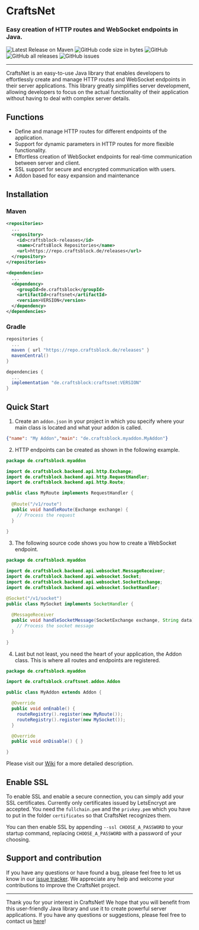 # CraftsNet 
### Easy creation of HTTP routes and WebSocket endpoints in Java.

![Latest Release on Maven](https://repo.craftsblock.de/api/badge/latest/releases/de/craftsblock/craftsnet?color=40c14a&name=CraftsNet&prefix=v)
![GitHub code size in bytes](https://img.shields.io/github/languages/code-size/CraftsBlock/CraftsNet)
![GitHub](https://img.shields.io/github/license/CraftsBlock/CraftsNet)
![GitHub all releases](https://img.shields.io/github/downloads/CraftsBlock/CraftsNet/total)
![GitHub issues](https://img.shields.io/github/issues-raw/CraftsBlock/CraftsNet)

---

CraftsNet is an easy-to-use Java library that enables developers to effortlessly create and manage HTTP routes and WebSocket endpoints in their server applications. This library greatly simplifies server development, allowing developers to focus on the actual functionality of their application without having to deal with complex server details.

## Functions

- Define and manage HTTP routes for different endpoints of the application.
- Support for dynamic parameters in HTTP routes for more flexible functionality.
- Effortless creation of WebSocket endpoints for real-time communication between server and client.
- SSL support for secure and encrypted communication with users.
- Addon based for easy expansion and maintenance

## Installation

### Maven
```xml
<repositories>
  ...
  <repository>
    <id>craftsblock-releases</id>
    <name>CraftsBlock Repositories</name>
    <url>https://repo.craftsblock.de/releases</url>
  </repository>
</repositories>
```
```xml
<dependencies>
  ...
  <dependency>
    <groupId>de.craftsblock</groupId>
    <artifactId>craftsnet</artifactId>
    <version>VERSION</version>
  </dependency>
</dependencies>
```

### Gradle
```gradle
repositories {
  ...
  maven { url "https://repo.craftsblock.de/releases" }
  mavenCentral()
}
```
```gradle
dependencies {
  ...
  implementation "de.craftsblock:craftsnet:VERSION"
}
```

## Quick Start

1. Create an `addon.json` in your project in which you specify where your main class is located and what your addon is called.
```json
{"name": "My Addon","main": "de.craftsblock.myaddon.MyAddon"}
```

2. HTTP endpoints can be created as shown in the following example.
```java
package de.craftsblock.myaddon

import de.craftsblock.backend.api.http.Exchange;
import de.craftsblock.backend.api.http.RequestHandler;
import de.craftsblock.backend.api.http.Route;

public class MyRoute implements RequestHandler {
    
  @Route("/v1/route")
  public void handleRoute(Exchange exchange) {
    // Process the request
  }
    
}
```

3. The following source code shows you how to create a WebSocket endpoint.
```java
package de.craftsblock.myaddon

import de.craftsblock.backend.api.websocket.MessageReceiver;
import de.craftsblock.backend.api.websocket.Socket;
import de.craftsblock.backend.api.websocket.SocketExchange;
import de.craftsblock.backend.api.websocket.SocketHandler;

@Socket("/v1/socket")
public class MySocket implements SocketHandler {
    
  @MessageReceiver
  public void handleSocketMessage(SocketExchange exchange, String data) {
    // Process the socket message
  }
    
}
```

4. Last but not least, you need the heart of your application, the Addon class. This is where all routes and endpoints are registered.
```java
package de.craftsblock.myaddon

import de.craftsblock.craftsnet.addon.Addon

public class MyAddon extends Addon {

  @Override
  public void onEnable() {
    routeRegistry().register(new MyRoute());
    routeRegistry().register(new MySocket());
  }

  @Override
  public void onDisable() { }

}
```

Please visit our [Wiki](https://github.com/CraftsBlock/CraftsNet/wiki) for a more detailed description.

## Enable SSL
To enable SSL and enable a secure connection, you can simply add your SSL certificates. Currently only certificates issued by LetsEncrypt are accepted. You need the `fullchain.pem` and the `privkey.pem` which you have to put in the folder `certificates` so that CraftsNet recognizes them.

You can then enable SSL by appending `--ssl CHOOSE_A_PASSWORD` to your startup command, replacing `CHOOSE_A_PASSWORD` with a password of your choosing.

## Support and contribution
If you have any questions or have found a bug, please feel free to let us know in our [issue tracker](https://github.com/CraftsBlock/CraftsNet/issues). We appreciate any help and welcome your contributions to improve the CraftsNet project.

---

Thank you for your interest in CraftsNet! We hope that you will benefit from this user-friendly Java library and use it to create powerful server applications. If you have any questions or suggestions, please feel free to contact us [here](https://dc.craftsblock.de)! 

